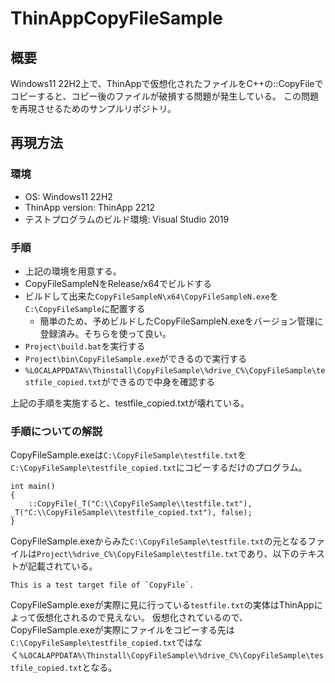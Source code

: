 # ThinAppCopyFileSample

## 概要

Windows11 22H2上で、ThinAppで仮想化されたファイルをC++の::CopyFileでコピーすると、コピー後のファイルが破損する問題が発生している。
この問題を再現させるためのサンプルリポジトリ。

## 再現方法


### 環境

* OS: Windows11 22H2
* ThinApp version: ThinApp 2212
* テストプログラムのビルド環境: Visual Studio 2019

### 手順

* 上記の環境を用意する。
* CopyFileSampleNをRelease/x64でビルドする
* ビルドして出来た`CopyFileSampleN\x64\CopyFileSampleN.exe`を`C:\CopyFileSample`に配置する
  * 簡単のため、予めビルドしたCopyFileSampleN.exeをバージョン管理に登録済み。そちらを使って良い。
* `Project\build.bat`を実行する
* `Project\bin\CopyFileSample.exe`ができるので実行する
* `%LOCALAPPDATA%\Thinstall\CopyFileSample\%drive_C%\CopyFileSample\testfile_copied.txt`ができるので中身を確認する

上記の手順を実施すると、testfile_copied.txtが壊れている。

### 手順についての解説

CopyFileSample.exeは`C:\CopyFileSample\testfile.txt`を`C:\CopyFileSample\testfile_copied.txt`にコピーするだけのプログラム。

```
int main()
{
    ::CopyFile(_T("C:\\CopyFileSample\\testfile.txt"), _T("C:\\CopyFileSample\\testfile_copied.txt"), false);
}
```

CopyFileSample.exeからみた`C:\CopyFileSample\testfile.txt`の元となるファイルは`Project\%drive_C%\CopyFileSample\testfile.txt`であり、以下のテキストが記載されている。

```
This is a test target file of `CopyFile`.
```

CopyFileSample.exeが実際に見に行っている`testfile.txt`の実体はThinAppによって仮想化されるので見えない。
仮想化されているので、CopyFileSample.exeが実際にファイルをコピーする先は`C:\CopyFileSample\testfile_copied.txt`ではなく`%LOCALAPPDATA%\Thinstall\CopyFileSample\%drive_C%\CopyFileSample\testfile_copied.txt`となる。
